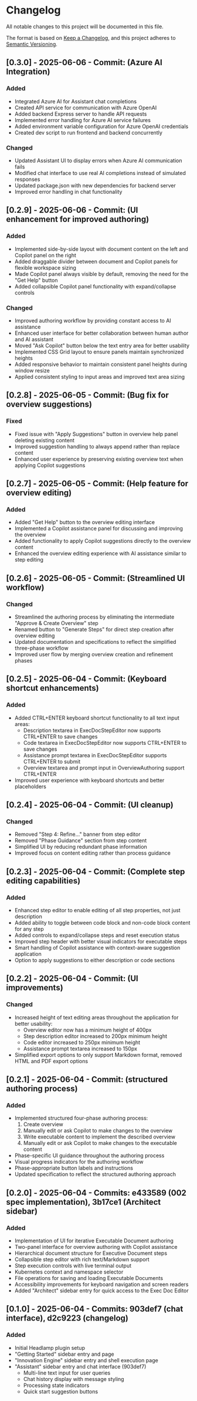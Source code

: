 # Changelog

All notable changes to this project will be documented in this file.

The format is based on [Keep a Changelog](https://keepachangelog.com/en/1.0.0/),
and this project adheres to [Semantic Versioning](https://semver.org/spec/v2.0.0.html).

## [0.3.0] - 2025-06-06 - Commit: (Azure AI Integration)

### Added
- Integrated Azure AI for Assistant chat completions
- Created API service for communication with Azure OpenAI
- Added backend Express server to handle API requests
- Implemented error handling for Azure AI service failures
- Added environment variable configuration for Azure OpenAI credentials
- Created dev script to run frontend and backend concurrently

### Changed
- Updated Assistant UI to display errors when Azure AI communication fails
- Modified chat interface to use real AI completions instead of simulated responses
- Updated package.json with new dependencies for backend server
- Improved error handling in chat functionality

## [0.2.9] - 2025-06-06 - Commit: (UI enhancement for improved authoring)

### Added
- Implemented side-by-side layout with document content on the left and Copilot panel on the right
- Added draggable divider between document and Copilot panels for flexible workspace sizing
- Made Copilot panel always visible by default, removing the need for the "Get Help" button
- Added collapsible Copilot panel functionality with expand/collapse controls

### Changed
- Improved authoring workflow by providing constant access to AI assistance
- Enhanced user interface for better collaboration between human author and AI assistant
- Moved "Ask Copilot" button below the text entry area for better usability
- Implemented CSS Grid layout to ensure panels maintain synchronized heights
- Added responsive behavior to maintain consistent panel heights during window resize
- Applied consistent styling to input areas and improved text area sizing

## [0.2.8] - 2025-06-05 - Commit: (Bug fix for overview suggestions)

### Fixed
- Fixed issue with "Apply Suggestions" button in overview help panel deleting existing content
- Improved suggestion handling to always append rather than replace content
- Enhanced user experience by preserving existing overview text when applying Copilot suggestions

## [0.2.7] - 2025-06-05 - Commit: (Help feature for overview editing)

### Added
- Added "Get Help" button to the overview editing interface
- Implemented a Copilot assistance panel for discussing and improving the overview
- Added functionality to apply Copilot suggestions directly to the overview content
- Enhanced the overview editing experience with AI assistance similar to step editing

## [0.2.6] - 2025-06-05 - Commit: (Streamlined UI workflow)

### Changed
- Streamlined the authoring process by eliminating the intermediate "Approve & Create Overview" step
- Renamed button to "Generate Steps" for direct step creation after overview editing
- Updated documentation and specifications to reflect the simplified three-phase workflow
- Improved user flow by merging overview creation and refinement phases

## [0.2.5] - 2025-06-04 - Commit: (Keyboard shortcut enhancements)

### Added
- Added CTRL+ENTER keyboard shortcut functionality to all text input areas:
  - Description textarea in ExecDocStepEditor now supports CTRL+ENTER to save changes
  - Code textarea in ExecDocStepEditor now supports CTRL+ENTER to save changes
  - Assistance prompt textarea in ExecDocStepEditor supports CTRL+ENTER to submit
  - Overview textarea and prompt input in OverviewAuthoring support CTRL+ENTER
- Improved user experience with keyboard shortcuts and better placeholders

## [0.2.4] - 2025-06-04 - Commit: (UI cleanup)

### Changed
- Removed "Step 4: Refine..." banner from step editor
- Removed "Phase Guidance" section from step content
- Simplified UI by reducing redundant phase information
- Improved focus on content editing rather than process guidance

## [0.2.3] - 2025-06-04 - Commit: (Complete step editing capabilities)

### Added
- Enhanced step editor to enable editing of all step properties, not just description
- Added ability to toggle between code block and non-code block content for any step
- Added controls to expand/collapse steps and reset execution status
- Improved step header with better visual indicators for executable steps
- Smart handling of Copilot assistance with context-aware suggestion application
- Option to apply suggestions to either description or code sections

## [0.2.2] - 2025-06-04 - Commit: (UI improvements)

### Changed
- Increased height of text editing areas throughout the application for better usability:
  - Overview editor now has a minimum height of 400px
  - Step description editor increased to 200px minimum height
  - Code editor increased to 250px minimum height
  - Assistance prompt textarea increased to 150px
- Simplified export options to only support Markdown format, removed HTML and PDF export options

## [0.2.1] - 2025-06-04 - Commit: (structured authoring process)

### Added
- Implemented structured four-phase authoring process:
  1. Create overview
  2. Manually edit or ask Copilot to make changes to the overview
  3. Write executable content to implement the described overview
  4. Manually edit or ask Copilot to make changes to the executable content
- Phase-specific UI guidance throughout the authoring process
- Visual progress indicators for the authoring workflow
- Phase-appropriate button labels and instructions
- Updated specification to reflect the structured authoring approach

## [0.2.0] - 2025-06-04 - Commits: e433589 (002 spec implementation), 3b17ce1 (Architect sidebar)

### Added
- Implementation of UI for iterative Executable Document authoring
- Two-panel interface for overview authoring with Copilot assistance
- Hierarchical document structure for Executive Document steps
- Collapsible step editor with rich text/Markdown support
- Step execution controls with live terminal output
- Kubernetes context and namespace selector
- File operations for saving and loading Executable Documents
- Accessibility improvements for keyboard navigation and screen readers
- Added "Architect" sidebar entry for quick access to the Exec Doc Editor

## [0.1.0] - 2025-06-04 - Commits: 903def7 (chat interface), d2c9223 (changelog)

### Added
- Initial Headlamp plugin setup
- "Getting Started" sidebar entry and page
- "Innovation Engine" sidebar entry and shell execution page
- "Assistant" sidebar entry and chat interface (903def7)
  - Multi-line text input for user queries
  - Chat history display with message styling
  - Processing state indicators
  - Quick start suggestion buttons
